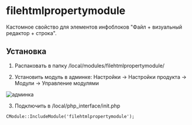 # filehtmlpropertymodule

Кастомное свойство для элементов инфоблоков "Файл + визуальный редактор + строка".

## Установка

1. Распаковать в папку /local/modules/filehtmlpropertymodule/

2. Установить модуль в админке: Настройки -> Настройки продукта -> Модули -> Управление модулями

<img src="https://i.ibb.co/yQmth4C/2024-09-23-050343.png" alt="админка">   

3. Подключить в /local/php_interface/init.php

```
CModule::IncludeModule('filehtmlpropertymodule');
```
